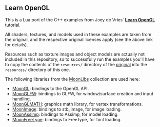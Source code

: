 ## Learn OpenGL

This is a Lua port of the C++ examples from Joey de Vries' 
[**Learn OpenGL**](https://learnopengl.com) tutorial.

All shaders, textures, and models used in these examples are taken from the original,
and the respective original licenses apply (see the above link for details).

Resources such as texture images and object models are actually not included in this repository,
so to successfully run the examples you'll have to copy the contents of the `resources/`
directory of the [original](https://github.com/JoeyDeVries/LearnOpenGL) into the `resources/`
directory of this one.

The following libraries from the [MoonLibs](https://github.com/stetre/moonlibs) collection are used here:

* [MoonGL](https://github.com/stetre/moongl): bindings to the OpenGL API.
* [MoonGLFW](https://github.com/stetre/moonglfw): bindings to GLFW, for window/surface creation and input handling.
* [MoonGLMATH](https://github.com/stetre/moonglmath): graphics math library, for vertex transformations.
* [MoonImage](https://github.com/stetre/moonimage): bindings to stb_image, for image loading.
* [MoonAssimp](https://github.com/stetre/moonassimp): bindings to Assimp, for model loading.
* [MoonFreeType](https://github.com/stetre/moonfreetype): bindings to FreeType, for font loading.

